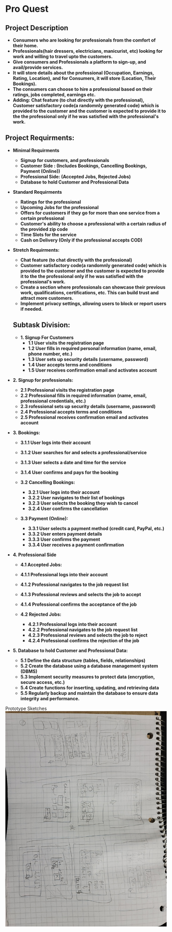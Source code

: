 # Pro Quest

## Project Description
- **Consumers who are looking for professionals from the comfort of their home.**
- **Professionals(hair dressers, electricians, manicurist, etc) looking for work and willing to travel upto the customers.**
- **Give consumers and Professionals a platform to sign-up, and avail/provide services.**
- **It will store details about the professional (Occupation, Earnings, Rating, Location), and for Consumers, it will store (Location, Their Bookings).**
- **The consumers can choose to hire a professional based on their ratings, jobs completed, earnings etc.**
- **Adding: Chat feature (to chat directly with the professional), Customer satisfactory code(a randomnly generated code) which is provided to the customer and the customer is expected to provide it to the the professional only if he was satisfied with the professional's work.**

## Project Requirments:

- **Minimal Requirments**
  - **Signup for customers, and professionals**
  - **Customer Side : (Includes Bookings, Cancelling Bookings, Payment (Online))**
  - **Professional Side: (Accepted Jobs, Rejected Jobs)**
  - **Database to hold Customer and Professional Data**

- **Standard Requirments** 
  - **Ratings for the professional**
  - **Upcoming Jobs for the professional**
  - **Offers for customers if they go for more than one service from a certain professional**
  - **Customer's ability to choose a professional with a certain radius of the provided zip code**
  - **Time Slots for the service**
  - **Cash on Delivery (Only if the professional accepts COD)**

- **Stretch Requirments:**
  - **Chat feature (to chat directly with the professional)**
  - **Customer satisfactory code(a randomnly generated code) which is provided to the customer and the customer is expected to provide it to the the professional only if he was satisfied with the professional's work.**
  - **Create a section where professionals can showcase their previous work, qualifications, certifications, etc. This can build trust and attract more customers.**
  - **Implement privacy settings, allowing users to block or report users if needed.**

  
  ## Subtask Division:
  - **1. Signup For Customers**
    - **1.1 User visits the registration page**
    - **1.2 User fills in required personal information (name, email, phone number, etc.)**
    - **1.3 User sets up security details (username, password)**
    - **1.4 User accepts terms and conditions**
    - **1.5 User receives confirmation email and activates account**


- **2. Signup for professionals:**
  - **2.1 Professional visits the registration page**
  - **2.2 Professional fills in required information (name, email, professional credentials, etc.)**
  - **2.3 rofessional sets up security details (username, password)**
  - **2.4 Professional accepts terms and conditions**
  - **2.5 Professional receives confirmation email and activates account**

- **3. Bookings:**
  - **3.1.1 User logs into their account**
  - **3.1.2 User searches for and selects a professional/service**
  - **3.1.3 User selects a date and time for the service**
  - **3.1.4 User confirms and pays for the booking**
 
  - **3.2 Cancelling Bookings:**
    - **3.2.1 User logs into their account**
    - **3.2.2 User navigates to their list of bookings**
    - **3.2.3 User selects the booking they wish to cancel**
    - **3.2.4 User confirms the cancellation**
    
  - **3.3 Payment (Online):**
    - **3.3.1 User selects a payment method (credit card, PayPal, etc.)**
    - **3.3.2 User enters payment details**
    - **3.3.3 User confirms the payment**
    - **3.3.4 User receives a payment confirmation**
  
- **4. Professional Side**
  - **4.1 Accepted Jobs:**
  - **4.1.1 Professional logs into their account**
  - **4.1.2 Professional navigates to the job request list**
  - **4.1.3 Professional reviews and selects the job to accept**
  - **4.1.4 Professional confirms the acceptance of the job**
  
  - **4.2 Rejected Jobs:**
    - **4.2.1 Professional logs into their account**
    - **4.2.2 Professional navigates to the job request list**
    - **4.2.3 Professional reviews and selects the job to reject**
    - **4.2.4 Professional confirms the rejection of the job**
    
- **5. Database to hold Customer and Professional Data:**
  - **5.1 Define the data structure (tables, fields, relationships)**
  - **5.2 Create the database using a database management system (DBMS)**
  - **5.3 Implement security measures to protect data (encryption, secure access, etc.)**
  - **5.4 Create functions for inserting, updating, and retrieving data**
  - **5.5 Regularly backup and maintain the database to ensure data integrity and performance.**

Prototype Sketches
![prototype-sketches-1](https://github.com/sajeedazam/ProQuest/blob/main/initialDesigns/prototype-sketches-1.jpg)

